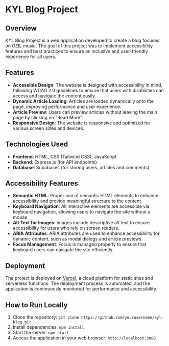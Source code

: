 # KYL Blog Project

## Overview
KYL Blog Project is a web application developed to create a blog focused on O£IL music. The goal of this project was to implement accessibility features and best practices to ensure an inclusive and user-friendly experience for all users.

## Features
- **Accessible Design**: The website is designed with accessibility in mind, following WCAG 2.0 guidelines to ensure that users with disabilities can access and navigate the content easily.
- **Dynamic Article Loading**: Articles are loaded dynamically onto the page, improving performance and user experience.
- **Article Preview**: Users can preview articles without leaving the main page by clicking on "Read More".
- **Responsive Design**: The website is responsive and optimized for various screen sizes and devices.

## Technologies Used
- **Frontend**: HTML, CSS (Tailwind CSS), JavaScript
- **Backend**: Express.js (for API endpoints)
- **Database**: Supabases (for storing users, articles and comments)

## Accessibility Features
- **Semantic HTML**: Proper use of semantic HTML elements to enhance accessibility and provide meaningful structure to the content.
- **Keyboard Navigation**: All interactive elements are accessible via keyboard navigation, allowing users to navigate the site without a mouse.
- **Alt Text for Images**: Images include descriptive alt text to ensure accessibility for users who rely on screen readers.
- **ARIA Attributes**: ARIA attributes are used to enhance accessibility for dynamic content, such as modal dialogs and article previews.
- **Focus Management**: Focus is managed properly to ensure that keyboard users can navigate the site efficiently.

## Deployment
The project is deployed on [Vercel](https://vercel.com/), a cloud platform for static sites and serverless functions. The deployment process is automated, and the application is continuously monitored for performance and accessibility.

## How to Run Locally
1. Clone the repository: `git clone https://github.com/yourusername/kyl-blog.git`
2. Install dependencies: `npm install`
3. Start the server: `npm start`
4. Access the application in your web browser: `http://localhost:3000`
